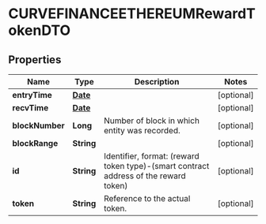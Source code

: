 

# CURVEFINANCEETHEREUMRewardTokenDTO

## Properties

Name | Type | Description | Notes
------------ | ------------- | ------------- | -------------
**entryTime** | [**Date**](Date.md) |  |  [optional]
**recvTime** | [**Date**](Date.md) |  |  [optional]
**blockNumber** | **Long** | Number of block in which entity was recorded. |  [optional]
**blockRange** | **String** |  |  [optional]
**id** | **String** | Identifier, format: (reward token type)-(smart contract address of the reward token) |  [optional]
**token** | **String** | Reference to the actual token. |  [optional]





